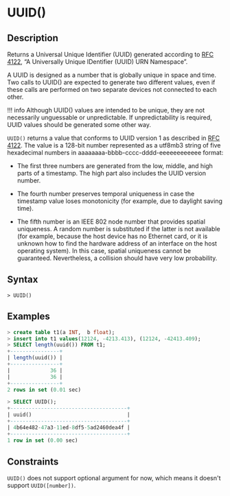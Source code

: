 # **UUID()**

## **Description**

Returns a Universal Unique Identifier (UUID) generated according to [RFC 4122](http://www.ietf.org/rfc/rfc4122.txt), “A Universally Unique IDentifier (UUID) URN Namespace”.

A UUID is designed as a number that is globally unique in space and time. Two calls to UUID() are expected to generate two different values, even if these calls are performed on two separate devices not connected to each other.

!!! info
    Although UUID() values are intended to be unique, they are not necessarily unguessable or unpredictable. If unpredictability is required, UUID values should be generated some other way.

`UUID()` returns a value that conforms to UUID version 1 as described in [RFC 4122](http://www.ietf.org/rfc/rfc4122.txt). The value is a 128-bit number represented as a utf8mb3 string of five hexadecimal numbers in aaaaaaaa-bbbb-cccc-dddd-eeeeeeeeeeee format:

- The first three numbers are generated from the low, middle, and high parts of a timestamp. The high part also includes the UUID version number.

- The fourth number preserves temporal uniqueness in case the timestamp value loses monotonicity (for example, due to daylight saving time).

- The fifth number is an IEEE 802 node number that provides spatial uniqueness. A random number is substituted if the latter is not available (for example, because the host device has no Ethernet card, or it is unknown how to find the hardware address of an interface on the host operating system). In this case, spatial uniqueness cannot be guaranteed. Nevertheless, a collision should have very low probability.

## **Syntax**

```
> UUID()
```

## **Examples**

```sql
> create table t1(a INT,  b float);
> insert into t1 values(12124, -4213.413), (12124, -42413.409);
> SELECT length(uuid()) FROM t1;
+----------------+
| length(uuid()) |
+----------------+
|             36 |
|             36 |
+----------------+
2 rows in set (0.01 sec)

> SELECT UUID();
+--------------------------------------+
| uuid()                               |
+--------------------------------------+
| 4b64e482-47a3-11ed-8df5-5ad2460dea4f |
+--------------------------------------+
1 row in set (0.00 sec)
```

## **Constraints**

`UUID()` does not support optional argument for now, which means it doesn't support `UUID([number])`.
